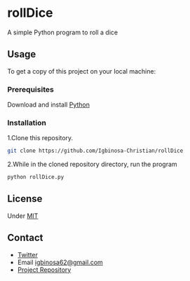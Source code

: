 # rollDice

A simple Python program to roll a dice


## Usage
To get a copy of this project on your local machine:

### Prerequisites
Download and install  [Python](https://www.python.org/downloads/) 

### Installation

1.Clone this repository. 
```sh
git clone https://github.com/Igbinosa-Christian/rollDice
```

2.While in the cloned repository directory, run the program
```sh
python rollDice.py
```

## License
Under [MIT](https://github.com/Igbinosa-Christian/rollDice)

## Contact
- [Twitter](https://twitter.com/_m_anor)
- Email igbinosa62@gmail.com
- [Project Repository](https://github.com/Igbinosa-Christian/rollDice)


